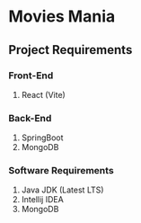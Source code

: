 # Movies Mania

## Project Requirements

### Front-End

1. React (Vite)

### Back-End

1. SpringBoot
2. MongoDB

### Software Requirements

1. Java JDK (Latest LTS)
2. Intellij IDEA
3. MongoDB
